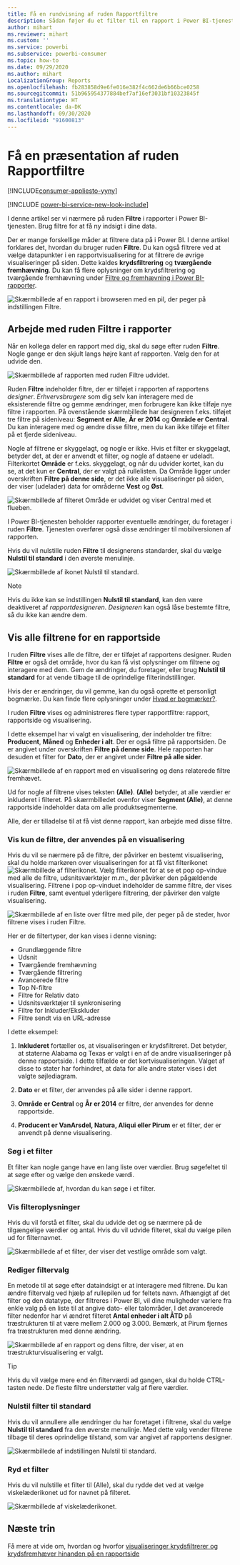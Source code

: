 ```yaml
---
title: Få en rundvisning af ruden Rapportfiltre
description: Sådan føjer du et filter til en rapport i Power BI-tjenesten for erhvervsbrugere
author: mihart
ms.reviewer: mihart
ms.custom: ''
ms.service: powerbi
ms.subservice: powerbi-consumer
ms.topic: how-to
ms.date: 09/29/2020
ms.author: mihart
LocalizationGroup: Reports
ms.openlocfilehash: fb283858d9e6fe016e382f4c662de6b66bce0258
ms.sourcegitcommit: 51b965954377884bef7af16ef3031bf10323845f
ms.translationtype: HT
ms.contentlocale: da-DK
ms.lasthandoff: 09/30/2020
ms.locfileid: "91600813"
---
```

# <a name="take-a-tour-of-the-report-filters-pane"></a>Få en præsentation af ruden Rapportfiltre

[!INCLUDE[consumer-appliesto-yyny](../includes/consumer-appliesto-yyny.md)]

[!INCLUDE [power-bi-service-new-look-include](../includes/power-bi-service-new-look-include.md)]

I denne artikel ser vi nærmere på ruden **Filtre** i rapporter i Power BI-tjenesten. Brug filtre for at få ny indsigt i dine data.

Der er mange forskellige måder at filtrere data på i Power BI. I denne artikel forklares det, hvordan du bruger ruden **Filtre**.  Du kan også filtrere ved at vælge datapunkter i en rapportvisualisering for at filtrere de øvrige visualiseringer på siden. Dette kaldes **krydsfiltrering** og **tværgående fremhævning**. Du kan få flere oplysninger om krydsfiltrering og tværgående fremhævning under [Filtre og fremhævning i Power BI-rapporter](../create-reports/power-bi-reports-filters-and-highlighting.md).

![Skærmbillede af en rapport i browseren med en pil, der peger på indstillingen Filtre.](media/end-user-report-filter/power-bi-reports.png)

## <a name="working-with-the-report-filters-pane"></a>Arbejde med ruden Filtre i rapporter

Når en kollega deler en rapport med dig, skal du søge efter ruden **Filtre**. Nogle gange er den skjult langs højre kant af rapporten. Vælg den for at udvide den.

![Skærmbillede af rapporten med ruden Filtre udvidet.](media/end-user-report-filter/power-bi-expand-filters-pane.png)

Ruden **Filtre** indeholder filtre, der er tilføjet i rapporten af rapportens *designer*. *Erhvervsbrugere* som dig selv kan interagere med de eksisterende filtre og gemme ændringer, men forbrugere kan ikke tilføje nye filtre i rapporten. På ovenstående skærmbillede har designeren f.eks. tilføjet tre filtre på sideniveau: **Segment er Alle**, **År er 2014** og **Område er Central**. Du kan interagere med og ændre disse filtre, men du kan ikke tilføje et filter på et fjerde sideniveau.

Nogle af filtrene er skyggelagt, og nogle er ikke. Hvis et filter er skyggelagt, betyder det, at der er anvendt et filter, og nogle af dataene er udeladt. Filterkortet **Område** er f.eks. skyggelagt, og når du udvider kortet, kan du se, at det kun er **Central**, der er valgt på rullelisten. Da Område ligger under overskriften **Filtre på denne side**, er det ikke alle visualiseringer på siden, der viser (udelader) data for områderne **Vest** og **Øst**.

![Skærmbillede af filteret Område er udvidet og viser Central med et flueben.](media/end-user-report-filter/power-bi-filter-region.png)

I Power BI-tjenesten beholder rapporter eventuelle ændringer, du foretager i ruden **Filtre**. Tjenesten overfører også disse ændringer til mobilversionen af rapporten. 

Hvis du vil nulstille ruden **Filtre** til designerens standarder, skal du vælge **Nulstil til standard** i den øverste menulinje.

![Skærmbillede af ikonet Nulstil til standard.](media/end-user-report-filter/power-bi-reset-icon.png) 

> [!NOTE]
> Hvis du ikke kan se indstillingen **Nulstil til standard**, kan den være deaktiveret af *rapportdesigneren*. *Designeren* kan også låse bestemte filtre, så du ikke kan ændre dem.

## <a name="view-all-the-filters-for-a-report-page"></a>Vis alle filtrene for en rapportside

I ruden **Filtre** vises alle de filtre, der er tilføjet af rapportens designer. Ruden **Filtre** er også det område, hvor du kan få vist oplysninger om filtrene og interagere med dem. Gem de ændringer, du foretager, eller brug **Nulstil til standard** for at vende tilbage til de oprindelige filterindstillinger.

Hvis der er ændringer, du vil gemme, kan du også oprette et personligt bogmærke. Du kan finde flere oplysninger under [Hvad er bogmærker?](end-user-bookmarks.md).

I ruden **Filtre** vises og administreres flere typer rapportfiltre: rapport, rapportside og visualisering.

I dette eksempel har vi valgt en visualisering, der indeholder tre filtre: **Producent**, **Måned** og **Enheder i alt**. Der er også filtre på rapportsiden. De er angivet under overskriften **Filtre på denne side**. Hele rapporten har desuden et filter for **Dato**, der er angivet under **Filtre på alle sider**.

![Skærmbillede af en rapport med en visualisering og dens relaterede filtre fremhævet.](media/end-user-report-filter/power-bi-filter-pane.png)

Ud for nogle af filtrene vises teksten **(Alle)**. **(Alle)** betyder, at alle værdier er inkluderet i filteret. På skærmbilledet ovenfor viser **Segment (Alle)**, at denne rapportside indeholder data om alle produktsegmenterne. 

Alle, der er tilladelse til at få vist denne rapport, kan arbejde med disse filtre.

### <a name="view-only-those-filters-applied-to-a-visual"></a>Vis kun de filtre, der anvendes på en visualisering

Hvis du vil se nærmere på de filtre, der påvirker en bestemt visualisering, skal du holde markøren over visualiseringen for at få vist filterikonet ![Skærmbillede af filterikonet](media/end-user-report-filter/power-bi-filter-icon.png). Vælg filterikonet for at se et pop op-vindue med alle de filtre, udsnitsværktøjer m.m., der påvirker den pågældende visualisering. Filtrene i pop op-vinduet indeholder de samme filtre, der vises i ruden **Filtre**, samt eventuel yderligere filtrering, der påvirker den valgte visualisering.

![Skærmbillede af en liste over filtre med pile, der peger på de steder, hvor filtrene vises i ruden Filtre.](media/end-user-report-filter/power-bi-filters-hover.png)

Her er de filtertyper, der kan vises i denne visning:

- Grundlæggende filtre
- Udsnit
- Tværgående fremhævning
- Tværgående filtrering
- Avancerede filtre
- Top N-filtre
- Filtre for Relativ dato
- Udsnitsværktøjer til synkronisering
- Filtre for Inkluder/Ekskluder
- Filtre sendt via en URL-adresse

I dette eksempel:
1. **Inkluderet** fortæller os, at visualiseringen er krydsfiltreret. Det betyder, at staterne Alabama og Texas er valgt i en af de andre visualiseringer på denne rapportside. I dette tilfælde er det kortvisualiseringen. Valget af disse to stater har forhindret, at data for alle andre stater vises i det valgte søjlediagram.  

1. **Dato** er et filter, der anvendes på alle sider i denne rapport.

1. **Område er Central** og **År er 2014** er filtre, der anvendes for denne rapportside.

4. **Producent er VanArsdel, Natura, Aliqui eller Pirum** er et filter, der er anvendt på denne visualisering.


### <a name="search-in-a-filter"></a>Søg i et filter

Et filter kan nogle gange have en lang liste over værdier. Brug søgefeltet til at søge efter og vælge den ønskede værdi.

![Skærmbillede af, hvordan du kan søge i et filter.](media/end-user-report-filter/power-bi-search-filter.png)

### <a name="display-filter-details"></a>Vis filteroplysninger

Hvis du vil forstå et filter, skal du udvide det og se nærmere på de tilgængelige værdier og antal.  Hvis du vil udvide filteret, skal du vælge pilen ud for filternavnet.
  
![Skærmbillede af et filter, der viser det vestlige område som valgt.](media/end-user-report-filter/power-bi-filters-expand.png)

### <a name="change-filter-selections"></a>Rediger filtervalg

En metode til at søge efter dataindsigt er at interagere med filtrene. Du kan ændre filtervalg ved hjælp af rullepilen ud for feltets navn.  Afhængigt af det filter og den datatype, der filtreres i Power BI, vil dine muligheder variere fra enkle valg på en liste til at angive dato- eller talområder. I det avancerede filter nedenfor har vi ændret filteret **Antal enheder i alt ÅTD** på træstrukturen til at være mellem 2.000 og 3.000. Bemærk, at Pirum fjernes fra træstrukturen med denne ændring.
  
![Skærmbillede af en rapport og dens filtre, der viser, at en træstrukturvisualisering er valgt.](media/end-user-report-filter/power-bi-treemap-filter.png)

> [!TIP]
> Hvis du vil vælge mere end én filterværdi ad gangen, skal du holde CTRL-tasten nede. De fleste filtre understøtter valg af flere værdier.

### <a name="reset-filter-to-default"></a>Nulstil filter til standard

Hvis du vil annullere alle ændringer du har foretaget i filtrene, skal du vælge **Nulstil til standard** fra den øverste menulinje.  Med dette valg vender filtrene tilbage til deres oprindelige tilstand, som var angivet af rapportens designer.

![Skærmbillede af indstillingen Nulstil til standard.](media/end-user-report-filter/power-bi-reset-icon.png)

### <a name="clear-a-filter"></a>Ryd et filter

Hvis du vil nulstille et filter til (Alle), skal du rydde det ved at vælge viskelæderikonet ud for navnet på filteret.

![Skærmbillede af viskelæderikonet.](media/end-user-report-filter/power-bi-erase.png)
  
<!--  too much detail for consumers

## Types of filters: text field filters
### List mode
Ticking a checkbox either selects or deselects the value. The **All** checkbox can be used to toggle the state of all checkboxes on or off. The checkboxes represent all the available values for that field.  As you adjust the filter, the restatement updates to reflect your choices. 

![list mode filter](media/end-user-report-filter/power-bi-restatement-new.png)

Note how the restatement now says "is Mar, Apr or May".

### Advanced mode
Select **Advanced Filtering** to switch to advanced mode. Use the dropdown controls and text boxes to identify which fields to include. By choosing between **And** and **Or**, you can build complex filter expressions. Select the **Apply Filter** button when you've set the values you want.  

![advanced mode](media/end-user-report-filter/power-bi-advanced.png)

## Types of filters: numeric field filters
### List mode
If the values are finite, selecting the field name displays a list.  See **Text field filters** &gt; **List mode** above for help using checkboxes.   

### Advanced mode
If the values are infinite or represent a range, selecting the field name opens the advanced filter mode. Use the dropdown and text boxes to specify a range of values that you want to see. 

![advanced filter](media/end-user-report-filter/power-bi-dropdown-and-text.png)

By choosing between **And** and **Or**, you can build complex filter expressions. Select the **Apply Filter** button when you've set the values you want.

## Types of filters: date and time
### List mode
If the values are finite, selecting the field name displays a list.  See **Text field filters** &gt; **List mode** above for help using checkboxes.   

### Advanced mode
If the field values represent date or time, you can specify a start/end time when using Date/Time filters.  

![datetime filter](media/end-user-report-filter/pbi_date-time-filters.png)

-->

## <a name="next-steps"></a>Næste trin

Få mere at vide om, hvordan og hvorfor [visualiseringer krydsfiltrerer og krydsfremhæver hinanden på en rapportside](end-user-interactions.md)
